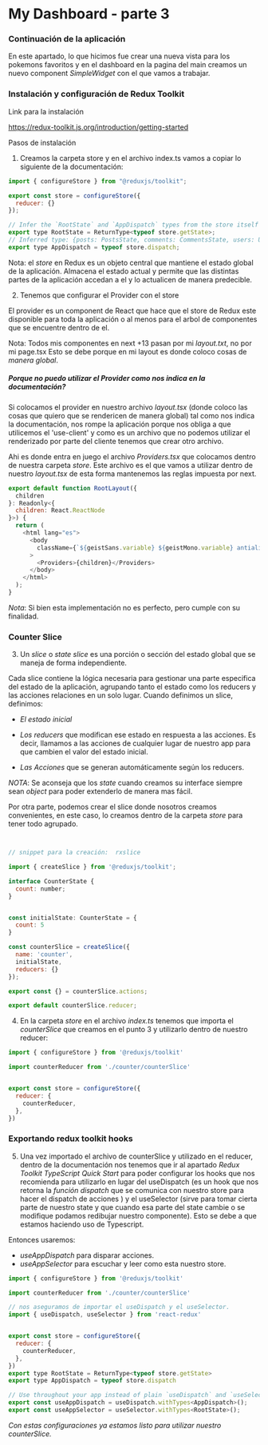# My Dashboard - parte 3

### Continuación de la aplicación

En este apartado, lo que hicimos fue crear una nueva vista para los pokemons favoritos y en el dashboard en la pagina del main creamos un nuevo component _SimpleWidget_ con el que vamos a trabajar.

### Instalación y configuración de Redux Toolkit

Link para la instalación

https://redux-toolkit.js.org/introduction/getting-started

Pasos de instalación

1. Creamos la carpeta store y en el archivo index.ts vamos a copiar lo siguiente de la documentación:

```js
import { configureStore } from "@reduxjs/toolkit";

export const store = configureStore({
  reducer: {}
});

// Infer the `RootState` and `AppDispatch` types from the store itself
export type RootState = ReturnType<typeof store.getState>;
// Inferred type: {posts: PostsState, comments: CommentsState, users: UsersState}
export type AppDispatch = typeof store.dispatch;
```

Nota: el _store_ en Redux es un objeto central que mantiene el estado global de la aplicación. Almacena el estado actual y permite que las distintas partes de la aplicación accedan a el y lo actualicen de manera predecible.

2. Tenemos que configurar el Provider con el store

El provider es un component de React que hace que el store de Redux este disponible para toda la aplicación o al menos para el arbol de componentes que se encuentre dentro de el.

Nota: Todos mis componentes en next +13 pasan por mi _layout.txt_, no por mi page.tsx
Esto se debe porque en mi layout es donde coloco cosas de _manera global_.

##### Porque no puedo utilizar el Provider como nos indica en la documentación?

Si colocamos el provider en nuestro archivo _layout.tsx_ (donde coloco las cosas que quiero que se rendericen de manera global) tal como nos indica la documentación, nos rompe la aplicación porque nos obliga a que utilicemos el 'use-client' y como es un archivo que no podemos utilizar el renderizado por parte del cliente tenemos que crear otro archivo.

Ahi es donde entra en juego el archivo _Providers.tsx_ que colocamos dentro de nuestra carpeta _store_. Este archivo es el que vamos a utilizar dentro de nuestro _layout.tsx_ de esta forma mantenemos las reglas impuesta por next.

```js
export default function RootLayout({
  children
}: Readonly<{
  children: React.ReactNode
}>) {
  return (
    <html lang="es">
      <body
        className={`${geistSans.variable} ${geistMono.variable} antialiased`}
      >
        <Providers>{children}</Providers>
      </body>
    </html>
  );
}
```

_Nota_: Si bien esta implementación no es perfecto, pero cumple con su finalidad.

### Counter Slice

3. Un *slice* o *state slice* es una porción o sección del estado global que se maneja de forma independiente. 

Cada slice contiene la lógica necesaria para gestionar una parte especifica del estado de la aplicación, agrupando tanto el estado como los reducers y las acciones relaciones en un solo lugar.
Cuando definimos un slice, definimos: 

- *El estado inicial* 

- *Los reducers* que modifican ese estado en respuesta a las acciones. Es decir, llamamos a las acciones de cualquier lugar de nuestro app para que cambien el valor del estado inicial.

- *Las Acciones* que se generan automáticamente según los reducers.

_NOTA_: Se aconseja que los *state* cuando creamos su interface siempre sean *object* para poder extenderlo de manera mas fácil. 

Por otra parte, podemos crear el slice donde nosotros creamos convenientes, en este caso, lo creamos dentro de la carpeta *store* para tener todo agrupado.

```js 


// snippet para la creación:  rxslice 

import { createSlice } from '@reduxjs/toolkit';

interface CounterState {
  count: number;
}


const initialState: CounterState = {
  count: 5
}

const counterSlice = createSlice({
  name: 'counter',
  initialState,
  reducers: {}
});

export const {} = counterSlice.actions;

export default counterSlice.reducer;

```

4. En la carpeta *store* en el archivo *index.ts*  tenemos que importa el *counterSlice* que creamos en el punto 3  y utilizarlo dentro de nuestro reducer: 

```js 
import { configureStore } from '@reduxjs/toolkit'

import counterReducer from './counter/counterSlice'


export const store = configureStore({
  reducer: {
    counterReducer,
  },
})

```

### Exportando redux toolkit hooks 

5. Una vez importado el archivo de counterSlice y utilizado en el reducer, dentro de la documentación nos tenemos que ir al apartado *Redux Toolkit TypeScript Quick Start*  para poder configurar los hooks que nos recomienda para utilizarlo en lugar del useDispatch (es un hook que nos retorna la *función dispatch* que se comunica con nuestro store para hacer el dispatch de acciones ) y el useSelector (sirve para tomar cierta parte de nuestro state y que cuando esa parte del state cambie o se modifique podamos redibujar nuestro componente). Esto se debe a que estamos haciendo uso de Typescript.

Entonces usaremos: 
- *useAppDispatch* para disparar acciones.
- *useAppSelector* para escuchar y leer como esta nuestro store.

```js
import { configureStore } from '@reduxjs/toolkit'

import counterReducer from './counter/counterSlice'

// nos aseguramos de importar el useDispatch y el useSelector.
import { useDispatch, useSelector } from 'react-redux'


export const store = configureStore({
  reducer: {
    counterReducer,
  },
})
export type RootState = ReturnType<typeof store.getState>
export type AppDispatch = typeof store.dispatch

// Use throughout your app instead of plain `useDispatch` and `useSelector`
export const useAppDispatch = useDispatch.withTypes<AppDispatch>();
export const useAppSelector = useSelector.withTypes<RootState>();

```

_Con estas configuraciones ya estamos listo para utilizar nuestro counterSlice._


